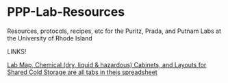 # PPP-Lab-Resources
Resources, protocols, recipes, etc for the Puritz, Prada, and Putnam Labs at the University of Rhode Island 



LINKS!

[Lab Map, Chemical (dry, liquid & hazardous) Cabinets, and Layouts for Shared Cold Storage are all tabs in theis spreadsheet](https://docs.google.com/spreadsheets/d/1kSsQKb1q98p9D-DaWnS4tpYaZkxWGAyFGMmqO1fqxVg/edit?usp=sharing)


